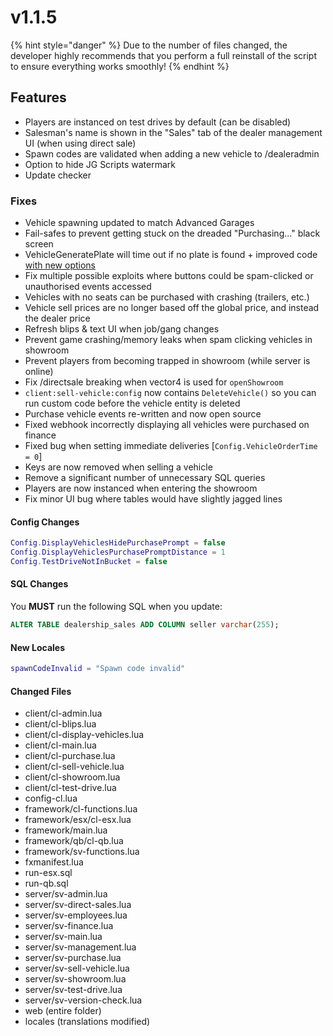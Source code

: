 # v1.1.5

{% hint style="danger" %}
Due to the number of files changed, the developer highly recommends that you perform a full reinstall of the script to ensure everything works smoothly!
{% endhint %}

## Features

* Players are instanced on test drives by default (can be disabled)
* Salesman's name is shown in the "Sales" tab of the dealer management UI (when using direct sale)
* Spawn codes are validated when adding a new vehicle to /dealeradmin
* Option to hide JG Scripts watermark
* Update checker

### Fixes

* Vehicle spawning updated to match Advanced Garages
* Fail-safes to prevent getting stuck on the dreaded "Purchasing..." black screen
* VehicleGeneratePlate will time out if no plate is found + improved code [with new options](https://docs.jgscripts.com/dealerships/plate-format)
* Fix multiple possible exploits where buttons could be spam-clicked or unauthorised events accessed
* Vehicles with no seats can be purchased with crashing (trailers, etc.)
* Vehicle sell prices are no longer based off the global price, and instead the dealer price
* Refresh blips & text UI when job/gang changes
* Prevent game crashing/memory leaks when spam clicking vehicles in showroom
* Prevent players from becoming trapped in showroom (while server is online)
* Fix /directsale breaking when vector4 is used for `openShowroom`
* `client:sell-vehicle:config` now contains `DeleteVehicle()` so you can run custom code before the vehicle entity is deleted
* Purchase vehicle events re-written and now open source
* Fixed webhook incorrectly displaying all vehicles were purchased on finance
* Fixed bug when setting immediate deliveries \[`Config.VehicleOrderTime = 0`]
* Keys are now removed when selling a vehicle
* Remove a significant number of unnecessary SQL queries
* Players are now instanced when entering the showroom
* Fix minor UI bug where tables would have slightly jagged lines

#### Config Changes

```lua
Config.DisplayVehiclesHidePurchasePrompt = false
Config.DisplayVehiclesPurchasePromptDistance = 1
Config.TestDriveNotInBucket = false
```

#### SQL Changes

You **MUST** run the following SQL when you update:

```sql
ALTER TABLE dealership_sales ADD COLUMN seller varchar(255);
```

#### New Locales

```lua
spawnCodeInvalid = "Spawn code invalid"
```

#### Changed Files

* client/cl-admin.lua
* client/cl-blips.lua
* client/cl-display-vehicles.lua
* client/cl-main.lua
* client/cl-purchase.lua
* client/cl-sell-vehicle.lua
* client/cl-showroom.lua
* client/cl-test-drive.lua
* config-cl.lua
* framework/cl-functions.lua
* framework/esx/cl-esx.lua
* framework/main.lua
* framework/qb/cl-qb.lua
* framework/sv-functions.lua
* fxmanifest.lua
* run-esx.sql
* run-qb.sql
* server/sv-admin.lua
* server/sv-direct-sales.lua
* server/sv-employees.lua
* server/sv-finance.lua
* server/sv-main.lua
* server/sv-management.lua
* server/sv-purchase.lua
* server/sv-sell-vehicle.lua
* server/sv-showroom.lua
* server/sv-test-drive.lua
* server/sv-version-check.lua
* web (entire folder)
* locales (translations modified)
